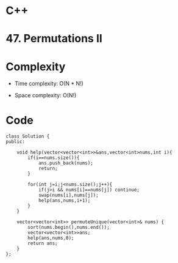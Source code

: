 # C++
<!-- Describe your first thoughts on how to solve this problem. -->

# 47. Permutations II
<!-- Describe your approach to solving the problem. -->

# Complexity
- Time complexity: O(N * N!)
<!-- Add your time complexity here, e.g. $$O(n)$$ -->

- Space complexity: O(N!)
<!-- Add your space complexity here, e.g. $$O(n)$$ -->

# Code
```
class Solution {
public:

    void help(vector<vector<int>>&ans,vector<int>nums,int i){
        if(i==nums.size()){
            ans.push_back(nums);
            return;
        }

        for(int j=i;j<nums.size();j++){
            if(j>i && nums[i]==nums[j]) continue;
            swap(nums[i],nums[j]);
            help(ans,nums,i+1);
        }
    }

    vector<vector<int>> permuteUnique(vector<int>& nums) {
        sort(nums.begin(),nums.end());
        vector<vector<int>>ans;
        help(ans,nums,0);
        return ans;
    }
};
```
